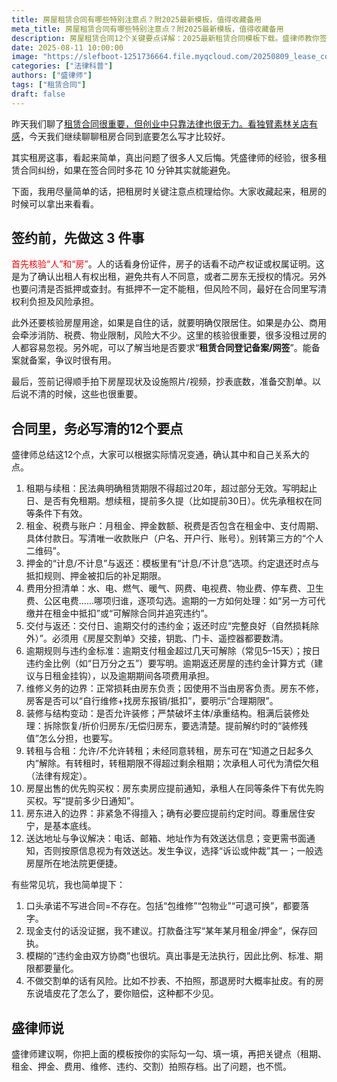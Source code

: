 ```yaml
---
title: 房屋租赁合同有哪些特别注意点？附2025最新模板，值得收藏备用
meta_title: 房屋租赁合同有哪些特别注意点？附2025最新模板，值得收藏备用
description: 房屋租赁合同12个关键要点详解：2025最新租赁合同模板下载。盛律师教你签约前必做的3件事，包括核验房东身份、房屋权属和用途限制。详细解析租期续租、租金押金、费用分担、维修义务、装修条款、转租规定等核心条款，避免口头承诺陷阱，提供完整房屋交割单模板。适合租房新手和创业者收藏备用的实用法律指南。
date: 2025-08-11 10:00:00
image: "https://slefboot-1251736664.file.myqcloud.com/20250809_lease_contract_key.webp"
categories: ["法律科普"]
authors: ["盛律师"]
tags: ["租赁合同"]
draft: false
---
```


昨天我们聊了[租赁合同很重要，但创业中只靠法律也很无力。看独臂素林关店有感](https://shenglvshi.cn/lease_contract)，今天我们继续聊聊租房合同到底要怎么写才比较好。

其实租房这事，看起来简单，真出问题了很多人又后悔。凭盛律师的经验，很多租赁合同纠纷，如果在签合同时多花 10 分钟其实就能避免。

下面，我用尽量简单的话，把租房时关键注意点梳理给你。大家收藏起来，租房的时候可以拿出来看看。

## 签约前，先做这 3 件事

<span style="color: red;">首先核验“人”和“房”</span>。人的话看身份证件，房子的话看不动产权证或权属证明。这是为了确认出租人有权出租，避免共有人不同意，或者二房东无授权的情况。另外也要问清是否抵押或查封。有抵押不一定不能租，但风险不同，最好在合同里写清权利负担及风险承担。

此外还要核验房屋用途，如果是自住的话，就要明确仅限居住。如果是办公、商用会牵涉消防、税费、物业限制，风险大不少。这里的核验很重要，很多没租过房的人都容易忽视。另外呢，可以了解当地是否要求“**租赁合同登记备案/网签**”。能备案就备案，争议时很有用。

最后，签前记得顺手拍下房屋现状及设施照片/视频，抄表底数，准备交割单。以后说不清的时候，这些也很重要。

## 合同里，务必写清的12个要点

盛律师总结这12个点，大家可以根据实际情况变通，确认其中和自己关系大的点。

1. 租期与续租：民法典明确租赁期限不得超过20年，超过部分无效。写明起止日、是否有免租期。想续租，提前多久提（比如提前30日）。优先承租权在同等条件下有效。
2. 租金、税费与账户：月租金、押金数额、税费是否包含在租金中、支付周期、具体付款日。写清唯一收款账户（户名、开户行、账号）。别转第三方的“个人二维码”。
3. 押金的“计息/不计息”与返还：模板里有“计息/不计息”选项。约定退还时点与抵扣规则、押金被扣后的补足期限。
4. 费用分担清单：水、电、燃气、暖气、网费、电视费、物业费、停车费、卫生费、公区电费……哪项归谁，逐项勾选。逾期的一方如何处理：如“另一方可代缴并在租金中抵扣”或“可解除合同并追究违约”。
5. 交付与返还：交付日、逾期交付的违约金；返还时应“完整良好（自然损耗除外）”。必须用《房屋交割单》交接，钥匙、门卡、遥控器都要数清。
6. 逾期规则与违约金标准：逾期支付租金超过几天可解除（常见5–15天）；按日违约金比例（如“日万分之五”）要写明。逾期返还房屋的违约金计算方式（建议与日租金挂钩），以及逾期期间各项费用承担。
7. 维修义务的边界：正常损耗由房东负责；因使用不当由房客负责。房东不修，房客是否可以“自行维修+找房东报销/抵扣”，要明示“合理期限”。
8. 装修与结构变动：是否允许装修；严禁破坏主体/承重结构。租满后装修处理：拆除恢复/折价归房东/无偿归房东，要选清楚。提前解约时的“装修残值”怎么分担，也要写。
9. 转租与合租：允许/不允许转租；未经同意转租，房东可在“知道之日起多久内”解除。有转租时，转租期限不得超过剩余租期；次承租人可代为清偿欠租（法律有规定）。
10. 房屋出售的优先购买权：房东卖房应提前通知，承租人在同等条件下有优先购买权。写“提前多少日通知”。
11. 房东进入的边界：非紧急不得擅入；确有必要应提前约定时间。尊重居住安宁，是基本底线。
12. 送达地址与争议解决：电话、邮箱、地址作为有效送达信息；变更需书面通知，否则按原信息视为有效送达。发生争议，选择“诉讼或仲裁”其一；一般选房屋所在地法院更便捷。

有些常见坑，我也简单提下：

1. 口头承诺不写进合同=不存在。包括“包维修”“包物业”“可退可换”，都要落字。
2. 现金支付的话没证据，我不建议。打款备注写“某年某月租金/押金”，保存回执。
3. 模糊的“违约金由双方协商”也很坑。真出事是无法执行，因此比例、标准、期限都要量化。
4. 不做交割单的话有风险。比如不抄表、不拍照，那退房时大概率扯皮。有的房东说墙皮花了怎么了，要你赔偿，这种都不少见。

## 盛律师说

盛律师建议啊，你把上面的模板按你的实际勾一勾、填一填，再把关键点（租期、租金、押金、费用、维修、违约、交割）拍照存档。出了问题，也不慌。